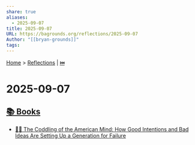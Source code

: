 ```yaml
---
share: true
aliases:
  - 2025-09-07
title: 2025-09-07
URL: https://bagrounds.org/reflections/2025-09-07
Author: "[[bryan-grounds]]"
tags:
---
```

[Home](../index.md) > [Reflections](./index.md) | [⏮️](./2025-09-06.md)  
# 2025-09-07  
## [📚 Books](../books/index.md)  
- [🤕👶 The Coddling of the American Mind: How Good Intentions and Bad Ideas Are Setting Up a Generation for Failure](../books/the-coddling-of-the-american-mind-how-good-intentions-and-bad-ideas-are-setting-up-a-generation-for-failure.md)